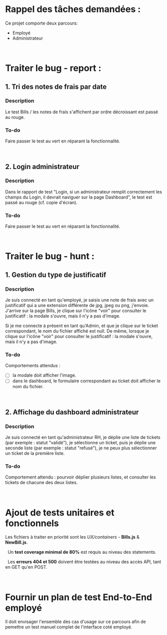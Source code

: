 
# Rappel des tâches demandées :
Ce projet comporte deux parcours:
* Employé
* Administrateur

&nbsp;
# Traiter le bug - report :

## 1. Tri des notes de frais par date
### Description
Le test Bills / les notes de frais s'affichent par ordre décroissant est passé au rouge.

### To-do
Faire passer le test au vert en réparant la fonctionnalité.

&nbsp;
## 2. Login administrateur
### Description

Dans le rapport de test "Login, si un administrateur remplit correctement les champs du Login, il devrait naviguer sur la page Dashboard", le test est passé au rouge (cf. copie d'écran).

### To-do

Faire passer le test au vert en réparant la fonctionnalité.

&nbsp;
# Traiter le bug - hunt :

## 1. Gestion du type de justificatif
### Description

Je suis connecté en tant qu'employé, je saisis une note de frais avec un justificatif qui a une extension différente de jpg, jpeg ou png, j'envoie. J'arrive sur la page Bills, je clique sur l'icône "voir" pour consulter le justificatif : la modale s'ouvre, mais il n'y a pas d'image.

Si je me connecte à présent en tant qu'Admin, et que je clique sur le ticket correspondant, le nom du fichier affiché est null. De même, lorsque je clique sur l'icône "voir" pour consulter le justificatif : la modale s'ouvre, mais il n'y a pas d'image.

### To-do

Comportements attendus :

- [ ]  la modale doit afficher l'image.
- [ ]  dans le dashboard, le formulaire correspondant au ticket doit afficher le nom du fichier.

&nbsp;
## 2. Affichage du dashboard administrateur
### Description

Je suis connecté en tant qu'administrateur RH, je déplie une liste de tickets (par exemple : statut "validé"), je sélectionne un ticket, puis je déplie une seconde liste (par exemple : statut "refusé"), je ne peux plus sélectionner un ticket de la première liste.

### To-do

Comportement attendu : pourvoir déplier plusieurs listes, et consulter les tickets de chacune des deux listes.

&nbsp;
# Ajout de tests unitaires et fonctionnels
Les fichiers à traiter en priorité sont les *UX/containers* - **Bills.js** & **NewBill.js**.

&nbsp;
Un **test coverage minimal de 80%** est requis au niveau des statements.

&nbsp;
Les **erreurs 404 et 500** doivent être testées au niveau des accès API, tant en GET qu'en POST.


&nbsp;
# Fournir un plan de test End-to-End  employé
Il doit envisager l'ensemble des cas d'usage sur ce parcours afin de pemettre un test manuel complet de l'interface coté employé.